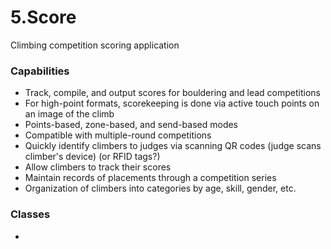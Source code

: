 # 5.Score
Climbing competition scoring application

### Capabilities
- Track, compile, and output scores for bouldering and lead competitions
- For high-point formats, scorekeeping is done via active touch points on an image of the climb
- Points-based, zone-based, and send-based modes
- Compatible with multiple-round competitions
- Quickly identify climbers to judges via scanning QR codes (judge scans climber's device) (or RFID tags?)
- Allow climbers to track their scores
- Maintain records of placements through a competition series
- Organization of climbers into categories by age, skill, gender, etc.

### Classes
- 
